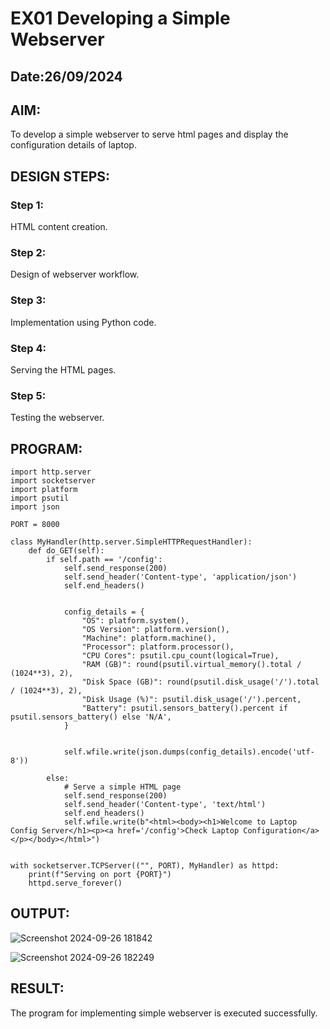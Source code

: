 # EX01 Developing a Simple Webserver
## Date:26/09/2024

## AIM:
To develop a simple webserver to serve html pages and display the configuration details of laptop.

## DESIGN STEPS:
### Step 1: 
HTML content creation.

### Step 2:
Design of webserver workflow.

### Step 3:
Implementation using Python code.

### Step 4:
Serving the HTML pages.

### Step 5:
Testing the webserver.

## PROGRAM:
```
import http.server
import socketserver
import platform
import psutil
import json

PORT = 8000

class MyHandler(http.server.SimpleHTTPRequestHandler):
    def do_GET(self):
        if self.path == '/config':
            self.send_response(200)
            self.send_header('Content-type', 'application/json')
            self.end_headers()

          
            config_details = {
                "OS": platform.system(),
                "OS Version": platform.version(),
                "Machine": platform.machine(),
                "Processor": platform.processor(),
                "CPU Cores": psutil.cpu_count(logical=True),
                "RAM (GB)": round(psutil.virtual_memory().total / (1024**3), 2),
                "Disk Space (GB)": round(psutil.disk_usage('/').total / (1024**3), 2),
                "Disk Usage (%)": psutil.disk_usage('/').percent,
                "Battery": psutil.sensors_battery().percent if psutil.sensors_battery() else 'N/A',
            }

           
            self.wfile.write(json.dumps(config_details).encode('utf-8'))

        else:
            # Serve a simple HTML page
            self.send_response(200)
            self.send_header('Content-type', 'text/html')
            self.end_headers()
            self.wfile.write(b"<html><body><h1>Welcome to Laptop Config Server</h1><p><a href='/config'>Check Laptop Configuration</a></p></body></html>")


with socketserver.TCPServer(("", PORT), MyHandler) as httpd:
    print(f"Serving on port {PORT}")
    httpd.serve_forever()
```
## OUTPUT:
![Screenshot 2024-09-26 181842](https://github.com/user-attachments/assets/6f838876-085d-4386-9020-79217542c1d6)

![Screenshot 2024-09-26 182249](https://github.com/user-attachments/assets/bc2d0cad-b337-4d4c-b15b-8ff9e628cce9)


## RESULT:
The program for implementing simple webserver is executed successfully.
